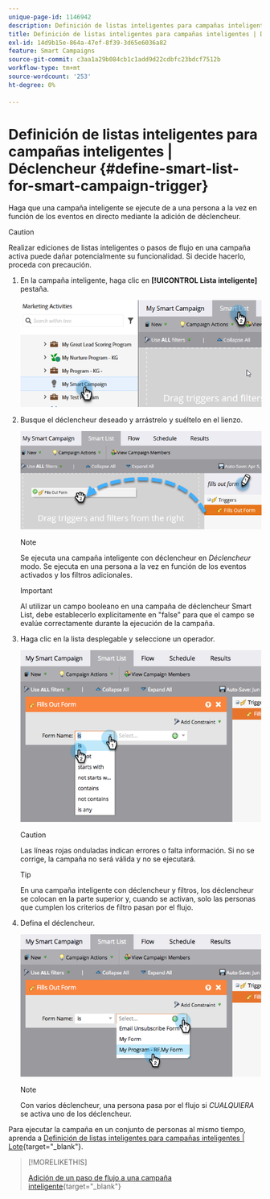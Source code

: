 ```yaml
---
unique-page-id: 1146942
description: Definición de listas inteligentes para campañas inteligentes | Déclencheur - Documentos de Marketo - Documentación del producto
title: Definición de listas inteligentes para campañas inteligentes | Déclencheur
exl-id: 14d9b15e-864a-47ef-8f39-3d65e6036a82
feature: Smart Campaigns
source-git-commit: c3aa1a29b084cb1c1add9d22cdbfc23bdcf7512b
workflow-type: tm+mt
source-wordcount: '253'
ht-degree: 0%

---
```


# Definición de listas inteligentes para campañas inteligentes | Déclencheur {#define-smart-list-for-smart-campaign-trigger}

Haga que una campaña inteligente se ejecute de a una persona a la vez en función de los eventos en directo mediante la adición de déclencheur.

>[!CAUTION]
>
>Realizar ediciones de listas inteligentes o pasos de flujo en una campaña activa puede dañar potencialmente su funcionalidad. Si decide hacerlo, proceda con precaución.

1. En la campaña inteligente, haga clic en **[!UICONTROL Lista inteligente]** pestaña.

   ![](assets/define-smart-list-for-smart-campaign-trigger-1.png)

1. Busque el déclencheur deseado y arrástrelo y suéltelo en el lienzo.

   ![](assets/define-smart-list-for-smart-campaign-trigger-2.png)

   >[!NOTE]
   >
   >Se ejecuta una campaña inteligente con déclencheur en _Déclencheur_ modo. Se ejecuta en una persona a la vez en función de los eventos activados y los filtros adicionales.

   >[!IMPORTANT]
   >
   >Al utilizar un campo booleano en una campaña de déclencheur Smart List, debe establecerlo explícitamente en &quot;false&quot; para que el campo se evalúe correctamente durante la ejecución de la campaña.

1. Haga clic en la lista desplegable y seleccione un operador.

   ![](assets/define-smart-list-for-smart-campaign-trigger-3.png)

   >[!CAUTION]
   >
   >Las líneas rojas onduladas indican errores o falta información. Si no se corrige, la campaña no será válida y no se ejecutará.

   >[!TIP]
   >
   >En una campaña inteligente con déclencheur y filtros, los déclencheur se colocan en la parte superior y, cuando se activan, solo las personas que cumplen los criterios de filtro pasan por el flujo.

1. Defina el déclencheur.

   ![](assets/define-smart-list-for-smart-campaign-trigger-4.png)

   >[!NOTE]
   >
   >Con varios déclencheur, una persona pasa por el flujo si _CUALQUIERA_ se activa uno de los déclencheur.

Para ejecutar la campaña en un conjunto de personas al mismo tiempo, aprenda a [Definición de listas inteligentes para campañas inteligentes | Lote](/help/marketo/product-docs/core-marketo-concepts/smart-campaigns/creating-a-smart-campaign/define-smart-list-for-smart-campaign-batch.md){target="_blank"}.

>[!MORELIKETHIS]
>
>[Adición de un paso de flujo a una campaña inteligente](/help/marketo/product-docs/core-marketo-concepts/smart-campaigns/flow-actions/add-a-flow-step-to-a-smart-campaign.md){target="_blank"}
